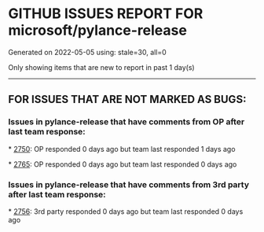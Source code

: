 
# GITHUB ISSUES REPORT FOR microsoft/pylance-release


Generated on 2022-05-05 using: stale=30, all=0


Only showing items that are new to report in past 1 day(s)


---

## FOR ISSUES THAT ARE NOT MARKED AS BUGS:


### Issues in pylance-release that have comments from OP after last team response:


\* [2750](https://github.com/microsoft/pylance-release/issues/2750 "Right click functionality"): OP responded 0 days ago but team last responded 1 days ago

\* [2765](https://github.com/microsoft/pylance-release/issues/2765 "Error: command 'pyright.createtypestub' already exists"): OP responded 0 days ago but team last responded 0 days ago

### Issues in pylance-release that have comments from 3rd party after last team response:


\* [2756](https://github.com/microsoft/pylance-release/issues/2756 "Pylance extension consistenly uses 100% CPU in macOS"): 3rd party responded 0 days ago but team last responded 0 days ago
